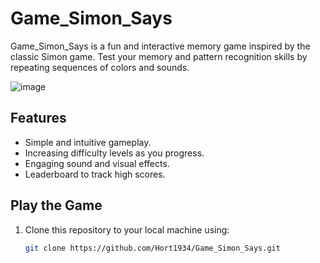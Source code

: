 # Game_Simon_Says

Game_Simon_Says is a fun and interactive memory game inspired by the classic Simon game. Test your memory and pattern recognition skills by repeating sequences of colors and sounds.

![image](https://user-images.githubusercontent.com/61141309/231156525-777cc4fd-6f2e-4809-a451-2f96d91ef019.png)

## Features

- Simple and intuitive gameplay.
- Increasing difficulty levels as you progress.
- Engaging sound and visual effects.
- Leaderboard to track high scores.

## Play the Game

1. Clone this repository to your local machine using:

   ```bash
   git clone https://github.com/Hort1934/Game_Simon_Says.git



